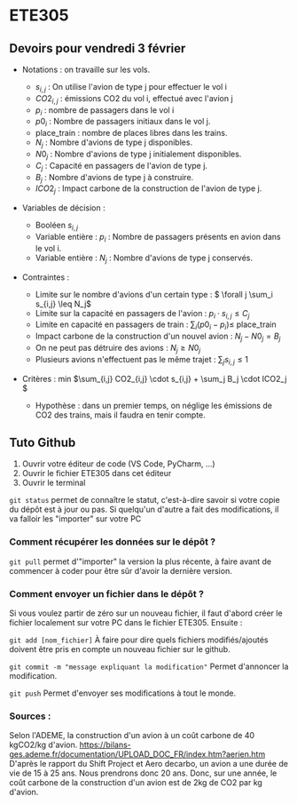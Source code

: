 # ETE305

## Devoirs pour vendredi 3 février

- Notations : on travaille sur les vols. 
    - $s_{i,j}$ : On utilise l'avion de type j pour effectuer le vol i
    - $CO2_{i,j}$ : émissions CO2 du vol i, effectué avec l'avion j
    - $p_i$ : nombre de passagers dans le vol i
    - $p0_i$ : Nombre de passagers initiaux dans le vol j.
    - place_train : nombre de places libres dans les trains.
    - $N_j$ : Nombre d'avions de type j disponibles.
    - $N0_j$ : Nombre d'avions de type j initialement disponibles.
    - $C_j$ : Capacité en passagers de l'avion de type j.
    - $B_j$ : Nombre d'avions de type j à construire.
    - $ICO2_j$ : Impact carbone de la construction de l'avion de type j.

- Variables de décision :
    - Booléen $s_{i,j}$
    - Variable entière : $p_i$ : Nombre de passagers présents en avion dans le vol i.
    - Variable entière : $N_j$ : Nombre d'avions de type j conservés.


- Contraintes :
    - Limite sur le nombre d'avions d'un certain type :   $ \forall j \sum_i s_{i,j} \leq N_j$
    - Limite sur la capacité en passagers de l'avion : $p_i \cdot s_{i,j} \leq C_j$
    - Limite en capacité en passagers de train : $\sum_i (p0_i - p_i) \leq$ place_train
    - Impact carbone de la construction d'un nouvel avion : $N_j - N0_j = B_j$
    - On ne peut pas détruire des avions : $N_j \geq N0_j$
    - Plusieurs avions n'effectuent pas le même trajet : $\sum_j s_{i,j} \leq 1$
   
- Critères : min $\sum_{i,j} CO2_{i,j} \cdot s_{i,j}   + \sum_j B_j \cdot ICO2_j $
    - Hypothèse : dans un premier temps, on néglige les émissions de CO2 des trains, mais il faudra en tenir compte.

## Tuto Github

1. Ouvrir votre éditeur de code (VS Code, PyCharm, ...)
2. Ouvrir le fichier ETE305 dans cet éditeur
3. Ouvrir le terminal

`git status` permet de connaître le statut, c'est-à-dire savoir si votre copie du dépôt est à jour ou pas. Si quelqu'un d'autre a fait des modifications, il va falloir les "importer" sur votre PC

### Comment récupérer les données sur le dépôt ?

`git pull` permet d'"importer" la version la plus récente, à faire avant de commencer à coder pour être sûr d'avoir la dernière version.

### Comment envoyer un fichier dans le dépôt ?

Si vous voulez partir de zéro sur un nouveau fichier, il faut d'abord créer le fichier localement sur votre PC dans le fichier ETE305. Ensuite : 

`git add [nom_fichier]` À faire pour dire quels fichiers modifiés/ajoutés doivent être pris en compte un nouveau fichier sur le github.

`git commit -m "message expliquant la modification"` Permet d'annoncer la modification.

`git push` Permet d'envoyer ses modifications à tout le monde.


### Sources :

Selon l'ADEME, la construction d'un avion à un coût carbone de 40 kgCO2/kg d'avion.
https://bilans-ges.ademe.fr/documentation/UPLOAD_DOC_FR/index.htm?aerien.htm
D'après le rapport du Shift Project et Aero decarbo, un avion a une durée de vie de 15 à 25 ans. Nous prendrons donc 20 ans.
Donc, sur une année, le coût carbone de la construction d'un avion est de 2kg de CO2 par kg d'avion.
